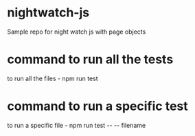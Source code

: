 # nightwatch-js
Sample repo for night watch js with page objects

# command to run all the tests 
to run all the files - npm run test

# command to run a specific test
to run a specific file - npm run test -- -- filename
